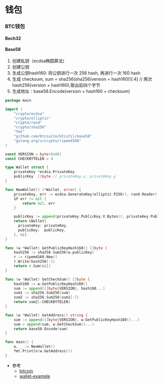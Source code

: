 # 钱包

### BTC钱包

#### Bech32

#### Base58

1. 创建私钥（ecdsa椭圆算法）
2. 创建公钥
3. 生成公钥hash160: 将公钥进行一次 256 hash, 再进行一次 160 hash
4. 生成 checksum, sum = sha256(sha256(version + hash160))[:4] // 两次hash256(version + hash160),取出前四个字节
5. 生成地址：base58.Encode(version + hash160 + checksum)

```go
package main

import (
	"crypto/ecdsa"
	"crypto/elliptic"
	"crypto/rand"
	"crypto/sha256"
	"fmt"
	"github.com/btcsuite/btcutil/base58"
	"golang.org/x/crypto/ripemd160"
)

const VERSION = byte(0x00)
const CHECKBYTELEN = 4

type Wallet struct {
	privateKey *ecdsa.PrivateKey
	publicKey  []byte // privateKey.x, privateKey.y
}

func NewWallet() (*Wallet, error) {
	privateKey, err := ecdsa.GenerateKey(elliptic.P256(), rand.Reader)
	if err != nil {
		return nil, err
	}

    publicKey := append(privateKey.PublicKey.X.Bytes(), privateKey.PublicKey.Y.Bytes()...)
    return &Wallet{
      privateKey: privateKey,
      publicKey:  publicKey,
    }, nil
}

func (w *Wallet) GetPublicKeyHash160() []byte {
	hash256 := sha256.Sum256(w.publicKey)
	r := ripemd160.New()
	r.Write(hash256[:])
	return r.Sum(nil)
}

func (w *Wallet) GetCheckSum() []byte {
	hash160 := w.GetPublicKeyHash160()
	sum := append([]byte{VERSION}, hash160...)
	sum1 := sha256.Sum256(sum)
	sum2 := sha256.Sum256(sum1[:])
	return sum2[:CHECKBYTELEN]
}

func (w *Wallet) GetAddress() string {
	sum := append([]byte{VERSION}, w.GetPublicKeyHash160()...)
	sum = append(sum, w.GetCheckSum()...)
	return base58.Encode(sum)
}

func main() {
	w, _ := NewWallet()
	fmt.Println(w.GetAddress())
}
```

* 参考
    * [bitcoin](https://developer.bitcoin.org/reference/wallets.html?highlight=wallet)
    * [wallet-example](https://github.com/iscod/iscod.github.io/tree/master/example/blockchain)